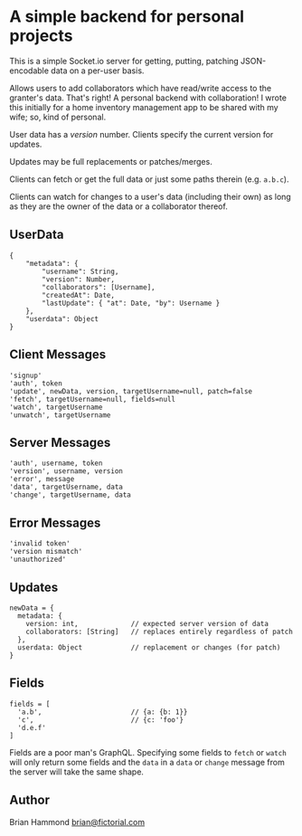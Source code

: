 # A simple backend for personal projects

This is a simple Socket.io server for getting, putting, patching JSON-encodable data on a per-user basis.

Allows users to add collaborators which have read/write access to the granter's data.  That's right!  A personal backend with collaboration!  I wrote this initially for a home inventory management app to be shared with my wife; so, kind of personal.

User data has a *version* number.  Clients specify the current version for updates.

Updates may be full replacements or patches/merges.

Clients can fetch or get the full data or just some paths therein (e.g. `a.b.c`).

Clients can watch for changes to a user's data (including their own) as long as they are the owner of the data or a collaborator thereof.

## UserData

    {
		"metadata": {
            "username": String,
            "version": Number,
            "collaborators": [Username],
            "createdAt": Date,
            "lastUpdate": { "at": Date, "by": Username }
        },
        "userdata": Object
    }
    
## Client Messages

    'signup'    
    'auth', token    
    'update', newData, version, targetUsername=null, patch=false    
    'fetch', targetUsername=null, fields=null
    'watch', targetUsername
    'unwatch', targetUsername

## Server Messages

    'auth', username, token    
    'version', username, version    
    'error', message    
    'data', targetUsername, data
    'change', targetUsername, data
    
## Error Messages

    'invalid token'
    'version mismatch'
    'unauthorized'
    
## Updates

    newData = {
      metadata: {
        version: int,             // expected server version of data
        collaborators: [String]   // replaces entirely regardless of patch
      },
      userdata: Object            // replacement or changes (for patch)
    }
    
## Fields

    fields = [
      'a.b',                      // {a: {b: 1}}
      'c',                        // {c: 'foo'}
      'd.e.f'
    ]
    
Fields are a poor man's GraphQL.  Specifying some fields to `fetch` or `watch` will only 
return some fields and the `data` in a `data` or `change` message from the server will 
take the same shape.

## Author

Brian Hammond <brian@fictorial.com>
